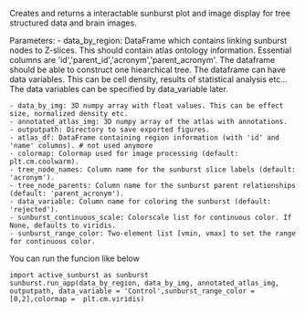 Creates and returns a interactable sunburst plot and image display for tree structured data and brain images.

Parameters:
    - data_by_region: DataFrame which contains linking sunburst nodes to Z-slices. 
        This should contain atlas ontology information. Essential columns are 'id','parent_id','acronym','parent_acronym'. 
        The dataframe should be able to construct one hiearchical tree. 
        The dataframe can have data variables. This can be cell density, results of statistical analysis etc...
        The data variables can be specified by data_variable later.
        
    - data_by_img: 3D numpy array with float values. This can be effect size, normalized density etc.
    - annotated_atlas_img: 3D numpy array of the atlas with annotations.
    - outputpath: Directory to save exported figures.
    - atlas_df: DataFrame containing region information (with 'id' and 'name' columns). # not used anymore
    - colormap: Colormap used for image processing (default: plt.cm.coolwarm).
    - tree_node_names: Column name for the sunburst slice labels (default: 'acronym').
    - tree_node_parents: Column name for the sunburst parent relationships (default: 'parent_acronym').
    - data_variable: Column name for coloring the sunburst (default: 'rejected').
    - sunburst_continuous_scale: Colorscale list for continuous color. If None, defaults to viridis.
    - sunburst_range_color: Two-element list [vmin, vmax] to set the range for continuous color.



You can run the funcion like below

    import active_sunburst as sunburst    
    sunburst.run_app(data_by_region, data_by_img, annotated_atlas_img, outputpath, data_variable = 'Control',sunburst_range_color = [0,2],colormap =  plt.cm.viridis)
